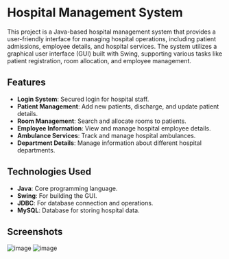 # Hospital Management System

This project is a Java-based hospital management system that provides a user-friendly interface for managing hospital operations, including patient admissions, employee details, and hospital services. The system utilizes a graphical user interface (GUI) built with Swing, supporting various tasks like patient registration, room allocation, and employee management.

## Features

- **Login System**: Secured login for hospital staff.
- **Patient Management**: Add new patients, discharge, and update patient details.
- **Room Management**: Search and allocate rooms to patients.
- **Employee Information**: View and manage hospital employee details.
- **Ambulance Services**: Track and manage hospital ambulances.
- **Department Details**: Manage information about different hospital departments.

## Technologies Used

- **Java**: Core programming language.
- **Swing**: For building the GUI.
- **JDBC**: For database connection and operations.
- **MySQL**: Database for storing hospital data.

## Screenshots

![image](https://github.com/user-attachments/assets/e1d8b165-1359-46eb-8df1-9ebb875bff48)
![image](https://github.com/user-attachments/assets/627e512c-5b8d-44c7-86a5-eba0c75cbd84)



